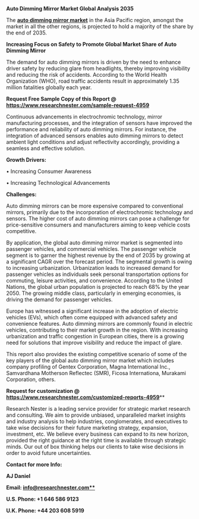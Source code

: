 ﻿**Auto Dimming Mirror Market Global Analysis 2035**

The [**auto dimming mirror market**](https://www.researchnester.com/reports/auto-dimming-mirror-market/4959) in the Asia Pacific region, amongst the market in all the other regions, is projected to hold a majority of the share by the end of 2035.

**Increasing Focus on Safety to Promote Global Market Share of Auto Dimming Mirror**

The demand for auto dimming mirrors is driven by the need to enhance driver safety by reducing glare from headlights, thereby improving visibility and reducing the risk of accidents. According to the World Health Organization (WHO), road traffic accidents result in approximately 1.35 million fatalities globally each year.

**Request Free Sample Copy of this Report @ <https://www.researchnester.com/sample-request-4959>** 

Continuous advancements in electrochromic technology, mirror manufacturing processes, and the integration of sensors have improved the performance and reliability of auto dimming mirrors. For instance, the integration of advanced sensors enables auto dimming mirrors to detect ambient light conditions and adjust reflectivity accordingly, providing a seamless and effective solution.

**Growth Drivers:**

•	Increasing Consumer Awareness

•	Increasing Technological Advancements

**Challenges:**

Auto dimming mirrors can be more expensive compared to conventional mirrors, primarily due to the incorporation of electrochromic technology and sensors. The higher cost of auto dimming mirrors can pose a challenge for price-sensitive consumers and manufacturers aiming to keep vehicle costs competitive.

By application, the global auto dimming mirror market is segmented into passenger vehicles, and commercial vehicles. The passenger vehicle segment is to garner the highest revenue by the end of 2035 by growing at a significant CAGR over the forecast period. The segmental growth is owing to increasing urbanization. Urbanization leads to increased demand for passenger vehicles as individuals seek personal transportation options for commuting, leisure activities, and convenience. According to the United Nations, the global urban population is projected to reach 68% by the year 2050. The growing middle class, particularly in emerging economies, is driving the demand for passenger vehicles.

Europe has witnessed a significant increase in the adoption of electric vehicles (EVs), which often come equipped with advanced safety and convenience features. Auto dimming mirrors are commonly found in electric vehicles, contributing to their market growth in the region. With increasing urbanization and traffic congestion in European cities, there is a growing need for solutions that improve visibility and reduce the impact of glare.

This report also provides the existing competitive scenario of some of the key players of the global auto dimming mirror market which includes company profiling of Gentex Corporation, Magna International Inc., Samvardhana Motherson Reflectec (SMR), Ficosa Internationa, Murakami Corporation, others.

**Request for customization @ <https://www.researchnester.com/customized-reports-4959>****         

Research Nester is a leading service provider for strategic market research and consulting. We aim to provide unbiased, unparalleled market insights and industry analysis to help industries, conglomerates, and executives to take wise decisions for their future marketing strategy, expansion, investment, etc. We believe every business can expand to its new horizon, provided the right guidance at the right time is available through strategic minds. Our out of box thinking helps our clients to take wise decisions in order to avoid future uncertainties.

**Contact for more Info:**

**AJ Daniel**

**Email: [info@researchnester.com**](mailto:info@researchnester.com)**

**U.S. Phone: +1 646 586 9123** 

**U.K. Phone: +44 203 608 5919**


